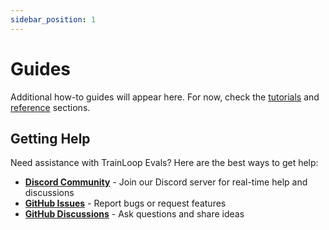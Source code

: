 ```yaml
---
sidebar_position: 1
---
```


# Guides

Additional how-to guides will appear here. For now, check the [tutorials](../tutorials/) and [reference](../reference/index.md) sections.

## Getting Help

Need assistance with TrainLoop Evals? Here are the best ways to get help:

- **[Discord Community](https://discord.gg/9NsEzwys)** - Join our Discord server for real-time help and discussions
- **[GitHub Issues](https://github.com/trainloop/evals/issues)** - Report bugs or request features
- **[GitHub Discussions](https://github.com/trainloop/evals/discussions)** - Ask questions and share ideas
